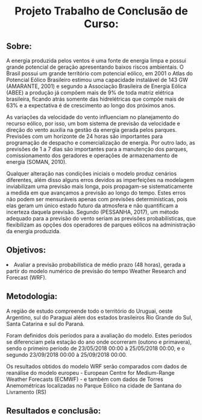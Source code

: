 <h1 align=center>Projeto Trabalho de Conclusão de Curso:</h1>

<h2>Sobre:</h2>
<p> A energia produzida pelos ventos é uma fonte de energia limpa e possui grande potencial de geração apresentando baixos riscos ambientais. O Brasil possui um grande território com potencial eólico, em 2001 o Atlas do Potencial Eólico Brasileiro estimou uma capacidade instalável de 143 GW (AMARANTE, 2001) e segundo a Associação Brasileira de Energia Eólica (ABEE) a produção já compõem mais de 9% de toda matriz elétrica brasileira, ficando atrás somente das hidrelétricas que compõe mais de 63% e a expectativa é de crescimento ao longo dos próximos anos. 

As variações da velocidade do vento influenciam no planejamento do recurso eólico, por isso, um bom sistema de previsão da velocidade e direção do vento auxilia na gestão da energia gerada pelos parques. Previsões com um horizonte de 24 horas são importantes para programação de despacho e comercialização de energia. Por outro lado, as previsões de 1 a 7 dias são importantes para a manutenção dos parques, comissionamento dos geradores e operações de armazenamento de energia (SOMAN, 2010).  

Qualquer alteração nas condições iniciais o modelo produz cenários diferentes, além disso alguns erros devidos as imperfeições na modelagem inviabilizam uma previsão mais longa, pois propagam-se sistematicamente a medida em que avançamos a previsão ao longo do tempo. Estes erros não podem ser mensuráveis apenas com previsões determinísticas, pois elas geram um único estado futuro da atmosfera e não quantificam a incerteza daquela previsão. Segundo (PESSANHA, 2017), um método adequado para a previsão do vento seriam as previsões probabilísticas, que flexibilizam as opções dos operadores de parques eólicos na administração da energia produzida.</p>


<h2>Objetivos:</h2>
<li> Avaliar a previsão probabilística de médio prazo (48 horas), gerada a partir do modelo numérico de previsão do tempo Weather Research and Forecast (WRF).</li>


<h2>Metodologia:</h2>
<p>
A região de estudo compreende todo o território do Uruguai, oeste Argentino, sul do Paraguai além dos estados brasileiros Rio Grande do Sul, Santa Catarina e sul do Paraná.
</p>
<p>
Foram definidos dois períodos para a avaliação do modelo. Estes períodos se diferenciam pela estação do ano onde ocorreram (outono e primavera), sendo o primeiro período de 23/05/2018 00:00 à 25/05/2018 00:00, e o segundo 23/09/2018 00:00 à 25/09/2018 00:00. 
</p>
<p>
Os resultados obtidos do modelo WRF serão comparados com dados de reanálise do modelo europeu - European Centre for Medium-Range Weather Forecasts (ECMWF) - e também com dados de Torres Anemométricas localizadas no Parque Eólico na cidade de Santana do Livramento (RS)
</p>


<h2>Resultados e conclusão:</h2>
<p></p>

